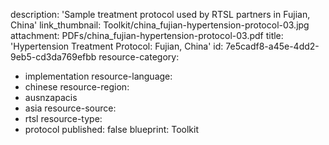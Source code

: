 description: 'Sample treatment protocol used by RTSL partners in Fujian, China'
link_thumbnail: Toolkit/china_fujian-hypertension-protocol-03.jpg
attachment: PDFs/china_fujian-hypertension-protocol-03.pdf
title: 'Hypertension Treatment Protocol: Fujian, China'
id: 7e5cadf8-a45e-4dd2-9eb5-cd3da769efbb
resource-category:
  - implementation
resource-language:
  - chinese
resource-region:
  - ausnzapacis
  - asia
resource-source:
  - rtsl
resource-type:
  - protocol
published: false
blueprint: Toolkit
